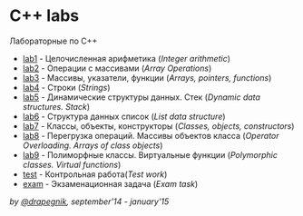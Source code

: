 # C++ labs
Лабораторные по C++

* [lab1](https://github.com/Drapegnik/bsu/tree/master/programming/c%2B%2B/lab1) - Целочисленная арифметика (*Integer arithmetic*)
* [lab2](https://github.com/Drapegnik/bsu/tree/master/programming/c%2B%2B/lab2) - Операции с массивами (*Array Operations*)
* [lab3](https://github.com/Drapegnik/bsu/tree/master/programming/c%2B%2B/lab3) - Массивы, указатели, функции (*Arrays, pointers, functions*)
* [lab4](https://github.com/Drapegnik/bsu/tree/master/programming/c%2B%2B/lab4) - Строки (*Strings*)
* [lab5](https://github.com/Drapegnik/bsu/tree/master/programming/c%2B%2B/lab5) - Динамические структуры данных. Стек (*Dynamic data structures. Stack*)
* [lab6](https://github.com/Drapegnik/bsu/tree/master/programming/c%2B%2B/lab6) - Структура данных список (*List data structure*)
* [lab7](https://github.com/Drapegnik/bsu/tree/master/programming/c%2B%2B/lab7) - Классы, объекты, конструкторы (*Classes, objects, constructors*)
* [lab8](https://github.com/Drapegnik/bsu/tree/master/programming/c%2B%2B/lab8) - Перегрузка операций. Массивы объектов класса (*Operator Overloading. Arrays of class objects*)
* [lab9](https://github.com/Drapegnik/bsu/tree/master/programming/c%2B%2B/lab9) - Полиморфные классы. Виртуальные функции (*Polymorphic classes. Virtual functions*)
* [test](https://github.com/Drapegnik/bsu/tree/master/programming/c%2B%2B/test) - Контрольная работа(*Test work*)
* [exam](https://github.com/Drapegnik/bsu/tree/master/programming/c%2B%2B/exam) - Экзаменационная задача (*Exam task*)

*by [@drapegnik](https://github.com/Drapegnik), september'14 - january'15*